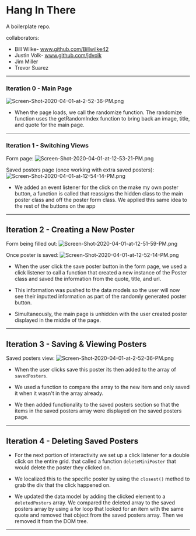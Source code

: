 # Hang In There

A boilerplate repo.

collaborators:
- Bill Wilke- www.github.com/Billwilke42
- Justin Volk- www.github.com/jdvolk
- Jim Miller
- Trevor Suarez
___

### Iteration 0 - Main Page

![Screen-Shot-2020-04-01-at-2-52-36-PM.png](https://i.postimg.cc/dV78HSYC/Screen-Shot-2020-04-01-at-2-52-36-PM.png)

- When the page loads, we call the randomize function. The randomize function uses the getRandomIndex function to bring back an image, title, and quote for the main page.
___
### Iteration 1 - Switching Views

Form page:
![Screen-Shot-2020-04-01-at-12-53-21-PM.png](https://i.postimg.cc/25zpYvSC/Screen-Shot-2020-04-01-at-12-53-21-PM.png)

Saved posters page (once working with extra saved posters):
![Screen-Shot-2020-04-01-at-12-54-14-PM.png](https://i.postimg.cc/BtWyVPz9/Screen-Shot-2020-04-01-at-12-54-14-PM.png)


- We added an event listener for the click on the make my own poster button, a function is called that reassigns the hidden class to the main poster class and off the poster form class. We applied this same idea to the rest of the buttons on the app

___
## Iteration 2 - Creating a New Poster

Form being filled out:
![Screen-Shot-2020-04-01-at-12-51-59-PM.png](https://i.postimg.cc/d0nbV1hr/Screen-Shot-2020-04-01-at-12-51-59-PM.png)

Once poster is saved:
![Screen-Shot-2020-04-01-at-12-52-14-PM.png](https://i.postimg.cc/sXNb5N92/Screen-Shot-2020-04-01-at-12-52-14-PM.png)

- When the user click the save poster button in the form page, we used a click listener to call a function that created a new instance of the Poster class and saved the information from the quote, title, and url.

- This information was pushed to the data models so the user will now see their inputted information as part of the randomly generated poster button.

- Simultaneously, the main page is unhidden with the user created poster displayed in the middle of the page.
___
## Iteration 3 - Saving & Viewing Posters

Saved posters view:
![Screen-Shot-2020-04-01-at-2-52-36-PM.png](https://i.postimg.cc/dV78HSYC/Screen-Shot-2020-04-01-at-2-52-36-PM.png)

- When the user clicks save this poster its then added to the array of `savedPosters`.

- We used a function to compare the array to the new item and only saved it when it wasn't in the array already.

- We then added functionality to the saved posters section so that the items in the saved posters array were displayed on the saved posters page.
___
## Iteration 4 - Deleting Saved Posters

- For the next portion of interactivity we set up a click listener for a double click on the entire grid. that called a function `deleteMiniPoster` that would delete the poster they clicked on.

- We localized this to the specific poster by using the `closest()` method to grab the div that the click happened on.

- We updated the data model by adding the clicked element to a `deletedPosters` array. We compared the deleted array to the saved posters array by using a for loop that looked for an item with the same quote and removed that object from the saved posters array. Then we removed it from the DOM tree.
___
